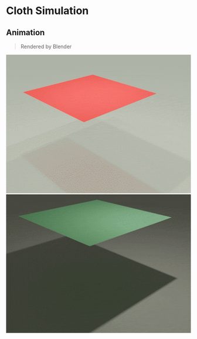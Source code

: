 # Cloth Simulation

## Animation
> Rendered by Blender

![Anim](readMe/Anim_01.gif)
![Anim](readMe/Anim_02.gif)
